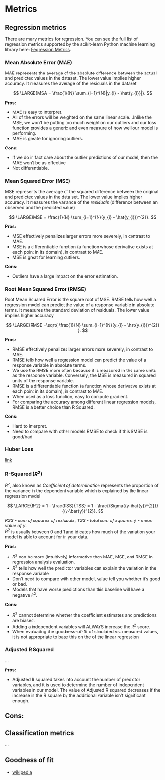 # Metrics

## Regression metrics
There are many metrics for regression. You can see the full list of regression metrics supported by the scikit-learn Python machine learning library here: [Regression Metrics](https://scikit-learn.org/stable/modules/classes.html#regression-metrics).

### Mean Absolute Error (MAE)
MAE represents the average of the absolute difference between the actual and predicted values in the dataset. The lower value implies higher accuracy. It measures the average of the residuals in the dataset  

$$ \LARGE{MSA = \frac{1}{N} \sum_{i=1}^{N}|y_{i} - \hat{y_{i}}|}. $$

**Pros:** 
- MAE is easy to interpret.
- All of the errors will be weighted on the same linear scale. Unlike the MSE, we won’t be putting too much weight on our outliers and our loss function provides a generic and even measure of how well our model is performing.
- MAE is greate for ignoring outliers.

**Cons:**
- If we do in fact care about the outlier predictions of our model, then the MAE won’t be as effective.
- Not differentiable.

### Mean Squared Error (MSE)
MSE represents the average of the squared difference between the original and predicted values in the data set. The lower value implies higher accuracy. It measures the variance of the *residuals* (difference between an observed and the predicted value)  

$$ \LARGE{MSE = \frac{1}{N} \sum_{i=1}^{N}(y_{i} - \hat{y_{i}})^{2}}. $$

**Pros:** 
- MSE effectively penalizes larger errors more severely, in contrast to MAE.
- MSE is a differentiable function (a function whose derivative exists at each point in its domain), in contrast to MAE.
- MSE is great for learning outliers.

**Cons:**
- Outliers have a large impact on the error estimation.


### Root Mean Squared Error (RMSE)
Root Mean Squared Error is the square root of MSE. RMSE tells how well a regression model can predict the value of a response variable in absolute terms.  It measures the standard deviation of residuals. The lower value implies higher accuracy

$$ \LARGE{RMSE =\sqrt{ \frac{1}{N} \sum_{i=1}^{N}(y_{i} - \hat{y_{i}})^{2}} }. $$

**Pros:**
- RMSE effectively penalizes larger errors more severely, in contrast to MAE.
- RMSE tells how well a regression model can predict the value of a response variable in absolute terms.
- We use the RMSE more often because it is measured in the same units as the response variable. Conversely, the MSE is measured in squared units of the response variable.
- RMSE is a differentiable function (a function whose derivative exists at each point in its domain), in contrast to MAE.
- When used as a loss function, easy to compute gradient.
- For comparing the accuracy among different linear regression models, RMSE is a better choice than R Squared.

**Cons:**
- Hard to interpret.
- Need to compare with other models RMSE to check if this RMSE is good/bad.

### Huber Loss
[link](https://bigdatafinance.tw/index.php/tech/methodology/897-3-most-common-loss-functions-for-machine-learning-regression)

### R-Squared ($R^{2}$) 
$R^{2}$, also known as *Coefficient of determination* represents the proportion of the variance in the dependent variable which is explained by the linear regression model 

$$ \LARGE{R^2} = 1 - \frac{RSS}{TSS} = 1 - \frac{\Sigma{(y-\hat{y})^{2}}}{(y-\bar{y})^{2}}. $$

*RSS - 	sum of squares of residuals*, *TSS - total sum of squares*, *$\bar{y}$ - mean value of $y$*.  
$R^{2}$ is usually between 0 and 1 and idicates how much of the variation your model is able to account for in your data.


**Pros:**
- $R^{2}$ can be more (intuitively) informative than MAE, MSE, and RMSE in regression analysis evaluation.
- $R^{2}$ tells how well the predictor variables can explain the variation in the response variable
- Don’t need to compare with other model, value tell you whether it’s good or bad.
- Models that have worse predictions than this baseline will have a negative $R^{2}$.

**Cons:**
- $R^{2}$ cannot determine whether the coefficient estimates and predictions are biased.
- Adding a independent variables will ALWAYS increase the $R^{2}$ score.
- When evaluating the goodness-of-fit of simulated vs. measured values, it is not appropriate to base this on the  of the linear regression


### Adjusted R Squared 
...


**Pros:**
- Adjusted R squared takes into account the number of predictor variables, and it is used to determine the number of independent variables in our model. The value of Adjusted R squared decreases if the increase in the R square by the additional variable isn’t significant enough.

**Cons:**
- 

## Classification metrics
...


## Goodness of fit
- [wikipedia](https://en.wikipedia.org/wiki/Goodness_of_fit)
